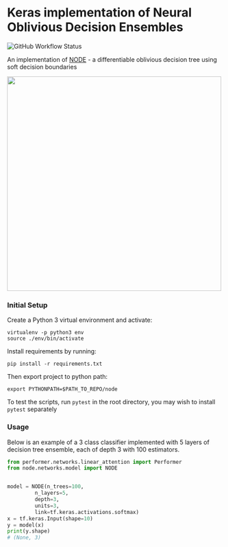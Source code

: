 # Keras implementation of Neural Oblivious Decision Ensembles
![GitHub Workflow Status](https://img.shields.io/github/workflow/status/xl402/node/node)


An implementation of <a href="https://arxiv.org/abs/1909.06312">NODE</a> - a differentiable oblivious decision tree using soft decision boundaries


<img src="https://imgur.com/EWA1sdj.png" width="500px"></img>


### Initial Setup
Create a Python 3 virtual environment and activate:
```
virtualenv -p python3 env
source ./env/bin/activate
```
Install requirements by running:
```
pip install -r requirements.txt
```
Then export project to python path:
```
export PYTHONPATH=$PATH_TO_REPO/node
```
To test the scripts, run `pytest` in the root directory, you may wish to
install `pytest` separately

### Usage
Below is an example of a 3 class classifier implemented with 5 layers of
decision tree ensemble, each of depth 3 with 100 estimators.
```python
from performer.networks.linear_attention import Performer
from node.networks.model import NODE


model = NODE(n_trees=100,
	     n_layers=5,
	     depth=3,
	     units=3,
	     link=tf.keras.activations.softmax)
x = tf.keras.Input(shape=10)
y = model(x)
print(y.shape)
# (None, 3)
```
